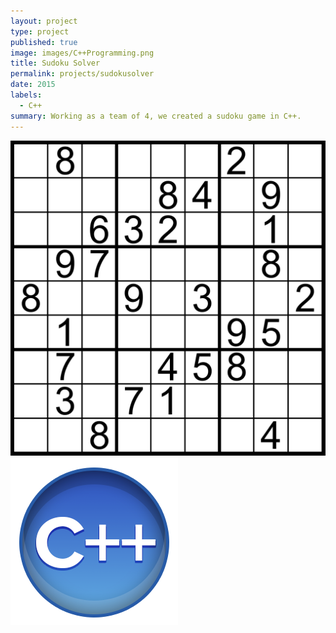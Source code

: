 ```yaml
---
layout: project
type: project
published: true
image: images/C++Programming.png
title: Sudoku Solver
permalink: projects/sudokusolver
date: 2015
labels:
  - C++
summary: Working as a team of 4, we created a sudoku game in C++.
---
```


<div class="ui small rounded images">
  <img class="ui image" src="../images/Sudoku.png">
  <img class="ui image" src="../images/C++Pic.png">
</div>
